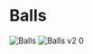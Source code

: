 # Balls
![Balls](https://user-images.githubusercontent.com/61596909/170563922-1edfa63d-a912-4cdd-9cd6-f3ea410b3fdf.png)
![Balls v2 0](https://user-images.githubusercontent.com/61596909/170563999-80433200-b7de-45a4-969b-1eb45eb8799c.png)
